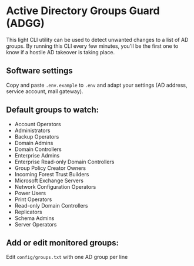 # Active Directory Groups Guard (ADGG)

This light CLI utility can be used to detect unwanted changes to a list of AD groups.
By running this CLI every few minutes, you'll be the first one to know if a hostile AD takeover is taking place.

## Software settings
Copy and paste `.env.example` to `.env` and adapt your settings (AD address, service account, mail gateway).

## Default groups to watch:
- Account Operators
- Administrators
- Backup Operators
- Domain Admins
- Domain Controllers
- Enterprise Admins
- Enterprise Read-only Domain Controllers
- Group Policy Creator Owners
- Incoming Forest Trust Builders
- Microsoft Exchange Servers
- Network Configuration Operators
- Power Users
- Print Operators
- Read-only Domain Controllers
- Replicators
- Schema Admins
- Server Operators

## Add or edit monitored groups:
Edit `config/groups.txt` with one AD group per line